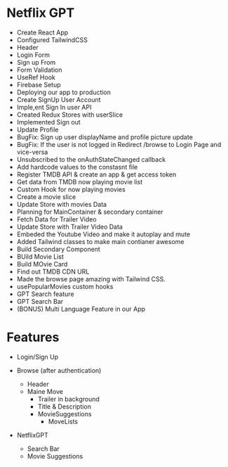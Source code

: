 # Netflix GPT

- Create React App
- Configured TailwindCSS
- Header
- Login Form
- Sign up From
- Form Validation
- UseRef Hook
- Firebase Setup
- Deploying our app to production
- Create SignUp User Account
- Imple,ent Sign In user API
- Created Redux Stores with userSlice
- Implemented Sign out
- Update Profile
- BugFix: Sign up user displayName and profile picture update
- BugFix: If the user is not logged in Redirect /browse to Login Page and vice-versa
- Unsubscribed to the onAuthStateChanged callback
- Add hardcode values to the constasnt file
- Register TMDB API & create an app & get access token
- Get data from TMDB now playing movie list
- Custom Hook for now playing movies
- Create a movie slice
- Update Store with movies Data
- Planning for MainContainer & secondary container
- Fetch Data for Trailer Video
- Update Store with Trailer Video Data
- Embeded the Youtube Video and make it autoplay and mute
- Added Tailwind classes to make main contianer awesome
- Build Secondary Component
- BUild Movie List
- Build MOvie Card
- Find out TMDB CDN URL
- Made the browse page amazing with Tailwind CSS.
- usePopularMovies custom hooks
- GPT Search feature
- GPT Search Bar
- (BONUS) Multi Language Feature in our App

# Features

- Login/Sign Up
- Browse (after authentication)

  - Header
  - Maine Move
    - Trailer in background
    - Title & Description
    - MovieSuggestions
      - MoveLists

- NetflixGPT
  - Search Bar
  - Movie Suggestions
